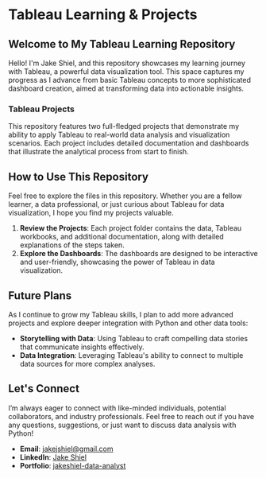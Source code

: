 # Tableau Learning & Projects
## Welcome to My Tableau Learning Repository

Hello! I'm Jake Shiel, and this repository showcases my learning journey with Tableau, a powerful data visualization tool. This space captures my progress as I advance from basic Tableau concepts to more sophisticated dashboard creation, aimed at transforming data into actionable insights.

###  **Tableau Projects**

This repository features two full-fledged projects that demonstrate my ability to apply Tableau to real-world data analysis and visualization scenarios. Each project includes detailed documentation and dashboards that illustrate the analytical process from start to finish.

## How to Use This Repository

Feel free to explore the files in this repository. Whether you are a fellow learner, a data professional, or just curious about Tableau for data visualization, I hope you find my projects valuable.

1. **Review the Projects**: Each project folder contains the data, Tableau workbooks, and additional documentation, along with detailed explanations of the steps taken.
2. **Explore the Dashboards**: The dashboards are designed to be interactive and user-friendly, showcasing the power of Tableau in data visualization.

## Future Plans

As I continue to grow my Tableau skills, I plan to add more advanced projects and explore deeper integration with Python and other data tools:

- **Storytelling with Data**: Using Tableau to craft compelling data stories that communicate insights effectively.
- **Data Integration**: Leveraging Tableau's ability to connect to multiple data sources for more complex analyses.

## Let's Connect

I’m always eager to connect with like-minded individuals, potential collaborators, and industry professionals. Feel free to reach out if you have any questions, suggestions, or just want to discuss data analysis with Python!

- **Email**: [jakejshiel@gmail.com](mailto:jakejshiel@gmail.com)
- **LinkedIn**: [Jake Shiel](https://www.linkedin.com/in/jakeshielbsc/)
- **Portfolio**: [jakeshiel-data-analyst](https://sites.google.com/view/jakeshiel-data-analyst/home)








